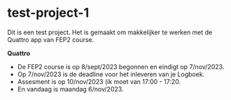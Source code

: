 # test-project-1

Dit is een test project. Het is gemaakt om makkelijker te werken met de Quattro app van FEP2 course.
 
**Quattro**
- De FEP2 course is op 8/sept/2023 begonnen en eindigt op 7/nov/2023.
- Op 7/nov/2023 is de deadline voor het inleveren van je Logboek.
- Assesment is op 10/nov/2023 (ik moet van 17:00 - 17:20.
- En vandaag is maandag 6/nov/2023.
